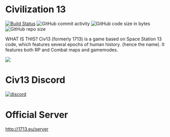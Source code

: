 # Civilization 13

[![Build Status](https://travis-ci.com/Civ13-SS13/Civ13.svg?branch=master)](https://travis-ci.com/Civ13-SS13/Civ13)
![GitHub commit activity](https://img.shields.io/github/commit-activity/m/civ13-SS13/civ13.svg?style=plastic)
![GitHub code size in bytes](https://img.shields.io/github/languages/code-size/civ13-SS13/civ13.svg?style=plastic)
![GitHub repo size](https://img.shields.io/github/repo-size/civ13-SS13/civ13.svg?style=plastic)

WHAT IS THIS?
Civ13 (formerly 1713) is a game based on Space Station 13 code, which features several epochs of human history. (hence the name). It features both RP and Combat maps and gamemodes.

<kbd>
 <img src="https://i.imgur.com/napac0L.png">
</kbd>


# Civ13 Discord
[![discord](https://discordapp.com/api/guilds/468979034571931648/widget.png)](https://discord.gg/hBEtg4x)
# Official Server
http://1713.eu/server
